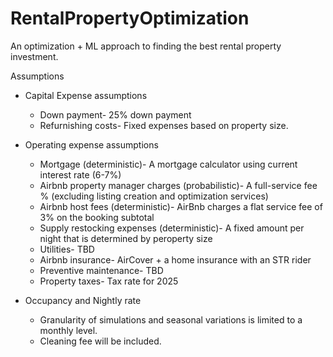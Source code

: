 # RentalPropertyOptimization
An optimization + ML approach to finding the best rental property investment.

Assumptions
- Capital Expense assumptions
  - Down payment- 25% down payment
  - Refurnishing costs- Fixed expenses based on property size.
    
- Operating expense assumptions
  - Mortgage (deterministic)- A mortgage calculator using current interest rate (6-7%)
  - Airbnb property manager charges (probabilistic)- A full-service fee % (excluding listing creation and optimization services) 
  - Airbnb host fees (deterministic)- AirBnb charges a flat service fee of 3% on the booking subtotal
  - Supply restocking expenses (deterministic)- A fixed amount per night that is determined by peroperty size
  - Utilities- TBD
  - Airbnb insurance- AirCover + a home insurance with an STR rider
  - Preventive maintenance- TBD
  - Property taxes- Tax rate for 2025
    
- Occupancy and Nightly rate
  - Granularity of simulations and seasonal variations is limited to a monthly level.
  - Cleaning fee will be included.

